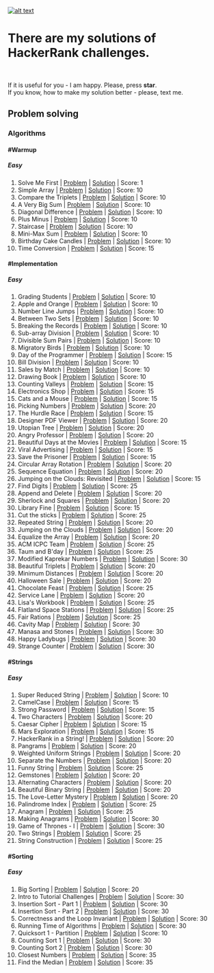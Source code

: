 [![alt text](https://i0.wp.com/gradsingames.com/wp-content/uploads/2016/05/856771_668224053197841_1943699009_o.png "Me on HackerRank")](https://www.hackerrank.com/jewel_vadim)


# There are my solutions of HackerRank challenges.
<br>

If it is useful for you - I am happy. Please, press **star**.
<br>
If you know, how to make my solution better - please, text me.


## Problem solving
### Algorithms
#### #Warmup
##### Easy
1. Solve Me First | [Problem](https://www.hackerrank.com/challenges/solve-me-first) | [Solution](https://github.com/jewelvadim/HackerRank/blob/master/Problem%20solving/Algorithms/%23Warmup/Easy/Solve%20Me%20First/README.md) | Score: 1
2. Simple Array | [Problem](https://www.hackerrank.com/challenges/simple-array-sum) | [Solution](https://github.com/jewelvadim/HackerRank/blob/master/Problem%20solving/Algorithms/%23Warmup/Easy/Simple%20Array/README.md) | Score: 10
3. Compare the Triplets | [Problem](https://www.hackerrank.com/challenges/compare-the-triplets) | [Solution](https://github.com/jewelvadim/HackerRank/blob/master/Problem%20solving/Algorithms/%23Warmup/Easy/Compare%20the%20Triplets/README.md) | Score: 10
4. A Very Big Sum | [Problem](https://www.hackerrank.com/challenges/a-very-big-sum) | [Solution](https://github.com/jewelvadim/HackerRank/blob/master/Problem%20solving/Algorithms/%23Warmup/Easy/A%20Very%20Big%20Sum/README.md) | Score: 10
5. Diagonal Difference | [Problem](https://www.hackerrank.com/challenges/diagonal-difference) | [Solution](https://github.com/jewelvadim/HackerRank/blob/master/Problem%20solving/Algorithms/%23Warmup/Easy/Diagonal%20Difference/README.md) | Score: 10
6. Plus Minus | [Problem](https://www.hackerrank.com/challenges/plus-minus) | [Solution](https://github.com/jewelvadim/HackerRank/blob/master/Problem%20solving/Algorithms/%23Warmup/Easy/Plus%20Minus/README.md) | Score: 10
7. Staircase | [Problem](https://www.hackerrank.com/challenges/staircase) | [Solution](https://github.com/jewelvadim/HackerRank/blob/master/Problem%20solving/Algorithms/%23Warmup/Easy/Staircase/README.md) | Score: 10
8. Mini-Max Sum | [Problem](https://www.hackerrank.com/challenges/mini-max-sum) | [Solution](https://github.com/jewelvadim/HackerRank/blob/master/Problem%20solving/Algorithms/%23Warmup/Easy/Mini-Max%20Sum/README.md) | Score: 10
9. Birthday Cake Candles | [Problem](https://www.hackerrank.com/challenges/birthday-cake-candles) | [Solution](https://github.com/jewelvadim/HackerRank/blob/master/Problem%20solving/Algorithms/%23Warmup/Easy/Birthday%20Cake%20Candles/README.md) | Score: 10
10. Time Conversion | [Problem](https://www.hackerrank.com/challenges/time-conversion) | [Solution](https://github.com/jewelvadim/HackerRank/blob/master/Problem%20solving/Algorithms/%23Warmup/Easy/Time%20Conversion/README.md) | Score: 15

#### #Implementation
##### Easy
1. Grading Students | [Problem](https://www.hackerrank.com/challenges/grading) | [Solution](https://github.com/jewelvadim/HackerRank/blob/master/Problem%20solving/Algorithms/%23Implementation/Easy/Grading%20Students/README.md) | Score: 10
2. Apple and Orange | [Problem](https://www.hackerrank.com/challenges/apple-and-orange) | [Solution](https://github.com/jewelvadim/HackerRank/blob/master/Problem%20solving/Algorithms/%23Implementation/Easy/Apple%20and%20Orange/README.md) | Score: 10
3. Number Line Jumps | [Problem](https://www.hackerrank.com/challenges/kangaroo) | [Solution](https://github.com/jewelvadim/HackerRank/blob/master/Problem%20solving/Algorithms/%23Implementation/Easy/Number%20Line%20Jumps/README.md) | Score: 10
4. Between Two Sets | [Problem](https://www.hackerrank.com/challenges/between-two-sets) | [Solution](https://github.com/jewelvadim/HackerRank/blob/master/Problem%20solving/Algorithms/%23Implementation/Easy/Between%20Two%20Sets/README.md) | Score: 10
5. Breaking the Records | [Problem](https://www.hackerrank.com/challenges/breaking-best-and-worst-records) | [Solution](https://github.com/jewelvadim/HackerRank/blob/master/Problem%20solving/Algorithms/%23Implementation/Easy/Breaking%20the%20Records/README.md) | Score: 10
6. Sub-array Division | [Problem](https://www.hackerrank.com/challenges/the-birthday-bar) | [Solution](https://github.com/jewelvadim/HackerRank/tree/master/Problem%20solving/Algorithms/%23Implementation/Easy/Sub-array%20Division) | Score: 10
7. Divisible Sum Pairs | [Problem](https://www.hackerrank.com/challenges/divisible-sum-pairs) | [Solution](https://github.com/jewelvadim/HackerRank/blob/master/Problem%20solving/Algorithms/%23Implementation/Easy/Divisible%20Sum%20Pairs/README.md) | Score: 10
8. Migratory Birds | [Problem](https://www.hackerrank.com/challenges/migratory-birds) | [Solution](https://github.com/jewelvadim/HackerRank/blob/master/Problem%20solving/Algorithms/%23Implementation/Easy/Migratory%20Birds/README.md) | Score: 10
9. Day of the Programmer | [Problem](https://www.hackerrank.com/challenges/day-of-the-programmer) | [Solution](https://github.com/jewelvadim/HackerRank/blob/master/Problem%20solving/Algorithms/%23Implementation/Easy/Day%20of%20the%20Programmer/README.md) | Score: 15
10. Bill Division | [Problem](https://www.hackerrank.com/challenges/bon-appetit) | [Solution](https://github.com/jewelvadim/HackerRank/blob/master/Problem%20solving/Algorithms/%23Implementation/Easy/Bill%20Division/README.md) | Score: 10
11. Sales by Match | [Problem](https://www.hackerrank.com/challenges/sock-merchant) | [Solution](https://github.com/jewelvadim/HackerRank/blob/master/Problem%20solving/Algorithms/%23Implementation/Easy/Sales%20by%20Match/README.md) | Score: 10
12. Drawing Book | [Problem](https://www.hackerrank.com/challenges/drawing-book) | [Solution](https://github.com/jewelvadim/HackerRank/blob/master/Problem%20solving/Algorithms/%23Implementation/Easy/Drawing%20Book/README.md) | Score: 10
13. Counting Valleys | [Problem](https://www.hackerrank.com/challenges/counting-valleys) | [Solution](https://github.com/jewelvadim/HackerRank/blob/master/Problem%20solving/Algorithms/%23Implementation/Easy/Counting%20Valleys/README.md) | Score: 15
14. Electronics Shop | [Problem](https://www.hackerrank.com/challenges/electronics-shop) | [Solution](https://github.com/jewelvadim/HackerRank/blob/master/Problem%20solving/Algorithms/%23Implementation/Easy/Electronics%20Shop/README.md) | Score: 15
15. Cats and a Mouse | [Problem](https://www.hackerrank.com/challenges/cats-and-a-mouse) | [Solution](https://github.com/jewelvadim/HackerRank/blob/master/Problem%20solving/Algorithms/%23Implementation/Easy/Cats%20and%20a%20Mouse/README.md) | Score: 15
16. Picking Numbers | [Problem](https://www.hackerrank.com/challenges/picking-numbers) | [Solution](https://github.com/jewelvadim/HackerRank/blob/master/Problem%20solving/Algorithms/%23Implementation/Easy/Picking%20Numbers/README.md) | Score: 20
17. The Hurdle Race | [Problem](https://www.hackerrank.com/challenges/the-hurdle-race) | [Solution](https://github.com/jewelvadim/HackerRank/blob/master/Problem%20solving/Algorithms/%23Implementation/Easy/The%20Hurdle%20Race/README.md) | Score: 15
18. Designer PDF Viewer | [Problem](https://www.hackerrank.com/challenges/designer-pdf-viewer) | [Solution](https://github.com/jewelvadim/HackerRank/blob/master/Problem%20solving/Algorithms/%23Implementation/Easy/Designer%20PDF%20Viewer/README.md) | Score: 20
19. Utopian Tree | [Problem](https://www.hackerrank.com/challenges/utopian-tree) | [Solution](https://github.com/jewelvadim/HackerRank/blob/master/Problem%20solving/Algorithms/%23Implementation/Easy/Utopian%20Tree/README.md) | Score: 20
20. Angry Professor | [Problem](https://www.hackerrank.com/challenges/angry-professor) | [Solution](https://github.com/jewelvadim/HackerRank/blob/master/Problem%20solving/Algorithms/%23Implementation/Easy/Angry%20Professor/README.md) | Score: 20
21. Beautiful Days at the Movies | [Problem](https://www.hackerrank.com/challenges/beautiful-days-at-the-movies) | [Solution](https://github.com/jewelvadim/HackerRank/blob/master/Problem%20solving/Algorithms/%23Implementation/Easy/Beautiful%20Days%20at%20the%20Movies/README.md) | Score: 15
22. Viral Advertising | [Problem](https://www.hackerrank.com/challenges/strange-advertising) | [Solution](https://github.com/jewelvadim/HackerRank/blob/master/Problem%20solving/Algorithms/%23Implementation/Easy/Viral%20Advertising/README.md) | Score: 15
23. Save the Prisoner | [Problem](https://www.hackerrank.com/challenges/save-the-prisoner) | [Solution](https://github.com/jewelvadim/HackerRank/blob/master/Problem%20solving/Algorithms/%23Implementation/Easy/Save%20the%20Prisoner/README.md) | Score: 15
24. Circular Array Rotation | [Problem](https://www.hackerrank.com/challenges/circular-array-rotation) | [Solution](https://github.com/jewelvadim/HackerRank/blob/master/Problem%20solving/Algorithms/%23Implementation/Easy/Circular%20Array%20Rotation/README.md) | Score: 20
25. Sequence Equation | [Problem](https://www.hackerrank.com/challenges/permutation-equation) | [Solution](https://github.com/jewelvadim/HackerRank/blob/master/Problem%20solving/Algorithms/%23Implementation/Easy/Sequence%20Equation/README.md) | Score: 20
26. Jumping on the Clouds: Revisited | [Problem](https://www.hackerrank.com/challenges/jumping-on-the-clouds-revisited) | [Solution](https://github.com/jewelvadim/HackerRank/blob/master/Problem%20solving/Algorithms/%23Implementation/Easy/Jumping%20on%20the%20Clouds:%20Revisited/README.md) | Score: 15
27. Find Digits | [Problem](https://www.hackerrank.com/challenges/find-digits) | [Solution](https://github.com/jewelvadim/HackerRank/blob/master/Problem%20solving/Algorithms/%23Implementation/Easy/Find%20Digits/README.md) | Score: 25
28. Append and Delete | [Problem](https://www.hackerrank.com/challenges/append-and-delete) | [Solution](https://github.com/jewelvadim/HackerRank/blob/master/Problem%20solving/Algorithms/%23Implementation/Easy/Append%20and%20Delete/README.md) | Score: 20
29. Sherlock and Squares | [Problem](https://www.hackerrank.com/challenges/sherlock-and-squares) | [Solution](https://github.com/jewelvadim/HackerRank/blob/master/Problem%20solving/Algorithms/%23Implementation/Easy/Sherlock%20and%20Squares/README.md) | Score: 20
30. Library Fine | [Problem](https://www.hackerrank.com/challenges/library-fine) | [Solution](https://github.com/jewelvadim/HackerRank/blob/master/Problem%20solving/Algorithms/%23Implementation/Easy/Library%20Fine/README.md) | Score: 15
31. Cut the sticks | [Problem](https://www.hackerrank.com/challenges/cut-the-sticks) | [Solution](https://github.com/jewelvadim/HackerRank/blob/master/Problem%20solving/Algorithms/%23Implementation/Easy/Cut%20the%20sticks/README.md) | Score: 25
32. Repeated String | [Problem](https://www.hackerrank.com/challenges/repeated-string) | [Solution](https://github.com/jewelvadim/HackerRank/blob/master/Problem%20solving/Algorithms/%23Implementation/Easy/Repeated%20String/README.md) | Score: 20
33. Jumping on the Clouds | [Problem](https://www.hackerrank.com/challenges/jumping-on-the-clouds) | [Solution](https://github.com/jewelvadim/HackerRank/blob/master/Problem%20solving/Algorithms/%23Implementation/Easy/Jumping%20on%20the%20Clouds/README.md) | Score: 20
34. Equalize the Array | [Problem](https://www.hackerrank.com/challenges/equality-in-a-array) | [Solution](https://github.com/jewelvadim/HackerRank/blob/master/Problem%20solving/Algorithms/%23Implementation/Easy/Equalize%20the%20Array/README.md) | Score: 20
35. ACM ICPC Team | [Problem](https://www.hackerrank.com/challenges/acm-icpc-team) | [Solution](https://github.com/jewelvadim/HackerRank/blob/master/Problem%20solving/Algorithms/%23Implementation/Easy/ACM%20ICPC%20Team/README.md) | Score: 25
36. Taum and B'day | [Problem](https://www.hackerrank.com/challenges/taum-and-bday) | [Solution](https://github.com/jewelvadim/HackerRank/blob/master/Problem%20solving/Algorithms/%23Implementation/Easy/Taum%20and%20B'day/README.md) | Score: 25
37. Modified Kaprekar Numbers | [Problem](https://www.hackerrank.com/challenges/kaprekar-numbers) | [Solution](https://github.com/jewelvadim/HackerRank/blob/master/Problem%20solving/Algorithms/%23Implementation/Easy/Modified%20Kaprekar%20Numbers/README.md) | Score: 30
38. Beautiful Triplets | [Problem](https://www.hackerrank.com/challenges/beautiful-triplets) | [Solution](https://github.com/jewelvadim/HackerRank/blob/master/Problem%20solving/Algorithms/%23Implementation/Easy/Beautiful%20Triplets/README.md) | Score: 20
39. Minimum Distances | [Problem](https://www.hackerrank.com/challenges/minimum-distances) | [Solution](https://github.com/jewelvadim/HackerRank/blob/master/Problem%20solving/Algorithms/%23Implementation/Easy/Minimum%20Distances/README.md) | Score: 20
40. Halloween Sale | [Problem](https://www.hackerrank.com/challenges/halloween-sale) | [Solution](https://github.com/jewelvadim/HackerRank/blob/master/Problem%20solving/Algorithms/%23Implementation/Easy/Halloween%20Sale/README.md) | Score: 20
41. Chocolate Feast | [Problem](https://www.hackerrank.com/challenges/chocolate-feast) | [Solution](https://github.com/jewelvadim/HackerRank/blob/master/Problem%20solving/Algorithms/%23Implementation/Easy/Chocolate%20Feast/README.md) | Score: 25
42. Service Lane | [Problem](https://www.hackerrank.com/challenges/service-lane) | [Solution](https://github.com/jewelvadim/HackerRank/blob/master/Problem%20solving/Algorithms/%23Implementation/Easy/Service%20Lane/README.md) | Score: 20
43. Lisa's Workbook | [Problem](https://www.hackerrank.com/challenges/lisa-workbook) | [Solution](https://github.com/jewelvadim/HackerRank/blob/master/Problem%20solving/Algorithms/%23Implementation/Easy/Lisa's%20Workbook/README.md) | Score: 25
44. Flatland Space Stations | [Problem](https://www.hackerrank.com/challenges/flatland-space-stations) | [Solution](https://github.com/jewelvadim/HackerRank/blob/master/Problem%20solving/Algorithms/%23Implementation/Easy/Flatland%20Space%20Stations/README.md) | Score: 25
45. Fair Rations | [Problem](https://www.hackerrank.com/challenges/fair-rations) | [Solution](https://github.com/jewelvadim/HackerRank/blob/master/Problem%20solving/Algorithms/%23Implementation/Easy/Fair%20Rations/README.md) | Score: 25
46. Cavity Map | [Problem](https://www.hackerrank.com/challenges/cavity-map) | [Solution](https://github.com/jewelvadim/HackerRank/blob/master/Problem%20solving/Algorithms/%23Implementation/Easy/Cavity%20Map/README.md) | Score: 30
47. Manasa and Stones | [Problem](https://www.hackerrank.com/challenges/manasa-and-stones) | [Solution](https://github.com/jewelvadim/HackerRank/blob/master/Problem%20solving/Algorithms/%23Implementation/Easy/Manasa%20and%20Stones/README.md) | Score: 30
48. Happy Ladybugs | [Problem](https://www.hackerrank.com/challenges/happy-ladybugs) | [Solution](https://github.com/jewelvadim/HackerRank/blob/master/Problem%20solving/Algorithms/%23Implementation/Easy/Happy%20Ladybugs/README.md) | Score: 30
49. Strange Counter | [Problem](https://www.hackerrank.com/challenges/strange-code) | [Solution](https://github.com/jewelvadim/HackerRank/blob/master/Problem%20solving/Algorithms/%23Implementation/Easy/Strange%20Counter/README.md) | Score: 30

#### #Strings
##### Easy
1. Super Reduced String | [Problem](https://www.hackerrank.com/challenges/reduced-string) | [Solution](https://github.com/jewelvadim/HackerRank/blob/master/Problem%20solving/Algorithms/%23Strings/Easy/Super%20Reduced%20String/README.md) | Score: 10
2. CamelCase | [Problem](https://www.hackerrank.com/challenges/camelcase) | [Solution](https://github.com/jewelvadim/HackerRank/blob/master/Problem%20solving/Algorithms/%23Strings/Easy/CamelCase/README.md) | Score: 15
3. Strong Password | [Problem](https://www.hackerrank.com/challenges/strong-password) | [Solution](https://github.com/jewelvadim/HackerRank/blob/master/Problem%20solving/Algorithms/%23Strings/Easy/Strong%20Password/README.md) | Score: 15
4. Two Characters | [Problem](https://www.hackerrank.com/challenges/two-characters) | [Solution](https://github.com/jewelvadim/HackerRank/blob/master/Problem%20solving/Algorithms/%23Strings/Easy/Two%20Characters/README.md) | Score: 20
5. Caesar Cipher | [Problem](https://www.hackerrank.com/challenges/caesar-cipher-1) | [Solution](https://github.com/jewelvadim/HackerRank/blob/master/Problem%20solving/Algorithms/%23Strings/Easy/Caesar%20Cipher/README.md) | Score: 15
6. Mars Exploration | [Problem](https://www.hackerrank.com/challenges/mars-exploration) | [Solution](https://github.com/jewelvadim/HackerRank/blob/master/Problem%20solving/Algorithms/%23Strings/Easy/Mars%20Exploration/README.md) | Score: 15
7. HackerRank in a String! | [Problem](https://www.hackerrank.com/challenges/hackerrank-in-a-string) | [Solution](https://github.com/jewelvadim/HackerRank/blob/master/Problem%20solving/Algorithms/%23Strings/Easy/HackerRank%20in%20a%20String!/README.md) | Score: 20
8. Pangrams | [Problem](https://www.hackerrank.com/challenges/pangrams) | [Solution](https://github.com/jewelvadim/HackerRank/blob/master/Problem%20solving/Algorithms/%23Strings/Easy/Pangrams/README.md) | Score: 20
9. Weighted Uniform Strings | [Problem](https://www.hackerrank.com/challenges/weighted-uniform-string/problem) | [Solution](https://github.com/jewelvadim/HackerRank/blob/master/Problem%20solving/Algorithms/%23Strings/Easy/Weighted%20Uniform%20Strings/README.md) | Score: 20
10. Separate the Numbers | [Problem](https://www.hackerrank.com/challenges/separate-the-numbers) | [Solution](https://github.com/jewelvadim/HackerRank/blob/master/Problem%20solving/Algorithms/%23Strings/Easy/Separate%20the%20Numbers/README.md) | Score: 20
11. Funny String | [Problem](https://www.hackerrank.com/challenges/funny-string) | [Solution](https://github.com/jewelvadim/HackerRank/blob/master/Problem%20solving/Algorithms/%23Strings/Easy/Funny%20String/README.md) | Score: 25
12. Gemstones | [Problem](https://www.hackerrank.com/challenges/gem-stones) | [Solution](https://github.com/jewelvadim/HackerRank/blob/master/Problem%20solving/Algorithms/%23Strings/Easy/Gemstones/README.md) | Score: 20
13. Alternating Characters | [Problem](https://www.hackerrank.com/challenges/alternating-characters) | [Solution](https://github.com/jewelvadim/HackerRank/blob/master/Problem%20solving/Algorithms/%23Strings/Easy/Alternating%20Characters/README.md) | Score: 20
14. Beautiful Binary String | [Problem](https://www.hackerrank.com/challenges/beautiful-binary-string) | [Solution](https://github.com/jewelvadim/HackerRank/blob/master/Problem%20solving/Algorithms/%23Strings/Easy/Beautiful%20Binary%20String/README.md) | Score: 20
15. The Love-Letter Mystery | [Problem](https://www.hackerrank.com/challenges/the-love-letter-mystery) | [Solution](https://github.com/jewelvadim/HackerRank/blob/master/Problem%20solving/Algorithms/%23Strings/Easy/The%20Love-Letter%20Mystery/README.md) | Score: 20
16. Palindrome Index | [Problem](https://www.hackerrank.com/challenges/palindrome-index) | [Solution](https://github.com/jewelvadim/HackerRank/blob/master/Problem%20solving/Algorithms/%23Strings/Easy/Palindrome%20Index/README.md) | Score: 25
17. Anagram | [Problem](https://www.hackerrank.com/challenges/anagram) | [Solution](https://github.com/jewelvadim/HackerRank/blob/master/Problem%20solving/Algorithms/%23Strings/Easy/Anagram/README.md) | Score: 25
18. Making Anagrams | [Problem](https://www.hackerrank.com/challenges/making-anagrams) | [Solution](https://github.com/jewelvadim/HackerRank/blob/master/Problem%20solving/Algorithms/%23Strings/Easy/Making%20Anagrams/README.md) | Score: 30
19. Game of Thrones - I | [Problem](https://www.hackerrank.com/challenges/game-of-thrones) | [Solution](https://github.com/jewelvadim/HackerRank/blob/master/Problem%20solving/Algorithms/%23Strings/Easy/Game%20of%20Thrones%20-%20I/README.md) | Score: 30
20. Two Strings | [Problem](https://www.hackerrank.com/challenges/two-strings) | [Solution](https://github.com/jewelvadim/HackerRank/blob/master/Problem%20solving/Algorithms/%23Strings/Easy/Two%20Strings/README.md) | Score: 25
21. String Construction | [Problem](https://www.hackerrank.com/challenges/string-construction) | [Solution](https://github.com/jewelvadim/HackerRank/blob/master/Problem%20solving/Algorithms/%23Strings/Easy/String%20Construction/README.md) | Score: 25

#### #Sorting
##### Easy
1. Big Sorting | [Problem](https://www.hackerrank.com/challenges/big-sorting) | [Solution](https://github.com/jewelvadim/HackerRank/blob/master/Problem%20solving/Algorithms/%23Sorting/Easy/Big%20Sorting/README.md) | Score: 20
2. Intro to Tutorial Challenges | [Problem](https://www.hackerrank.com/challenges/tutorial-intro) | [Solution](https://github.com/jewelvadim/HackerRank/blob/master/Problem%20solving/Algorithms/%23Sorting/Easy/Intro%20to%20Tutorial%20Challenges/README.md) | Score: 30
3. Insertion Sort - Part 1 | [Problem](https://www.hackerrank.com/challenges/insertionsort1) | [Solution](https://github.com/jewelvadim/HackerRank/blob/master/Problem%20solving/Algorithms/%23Sorting/Easy/Insertion%20Sort%20-%20Part%201/README.md) | Score: 30
4. Insertion Sort - Part 2 | [Problem](https://www.hackerrank.com/challenges/insertionsort2) | [Solution](https://github.com/jewelvadim/HackerRank/blob/master/Problem%20solving/Algorithms/%23Sorting/Easy/Insertion%20Sort%20-%20Part%202/README.md) | Score: 30
5. Correctness and the Loop Invariant | [Problem](https://www.hackerrank.com/challenges/correctness-invariant) | [Solution](https://github.com/jewelvadim/HackerRank/blob/master/Problem%20solving/Algorithms/%23Sorting/Easy/Correctness%20and%20the%20Loop%20Invariant/README.md) | Score: 30
6. Running Time of Algorithms | [Problem](https://www.hackerrank.com/challenges/runningtime) | [Solution](https://github.com/jewelvadim/HackerRank/blob/master/Problem%20solving/Algorithms/%23Sorting/Easy/Running%20Time%20of%20Algorithms/README.md) | Score: 30
7. Quicksort 1 - Partition | [Problem](https://www.hackerrank.com/challenges/quicksort1) | [Solution](https://github.com/jewelvadim/HackerRank/blob/master/Problem%20solving/Algorithms/%23Sorting/Easy/Quicksort%201%20-%20Partition/README.md) | Score: 10
8. Counting Sort 1 | [Problem](https://www.hackerrank.com/challenges/countingsort1) | [Solution](https://github.com/jewelvadim/HackerRank/blob/master/Problem%20solving/Algorithms/%23Sorting/Easy/Counting%20Sort%201/README.md) | Score: 30
9. Counting Sort 2 | [Problem](https://www.hackerrank.com/challenges/countingsort2) | [Solution](https://github.com/jewelvadim/HackerRank/blob/master/Problem%20solving/Algorithms/%23Sorting/Easy/Counting%20Sort%202/README.md) | Score: 30
10. Closest Numbers | [Problem](https://www.hackerrank.com/challenges/closest-numbers) | [Solution](https://github.com/jewelvadim/HackerRank/blob/master/Problem%20solving/Algorithms/%23Sorting/Easy/Closest%20Numbers/README.md) | Score: 35
11. Find the Median | [Problem](https://www.hackerrank.com/challenges/find-the-median) | [Solution](https://github.com/jewelvadim/HackerRank/blob/master/Problem%20solving/Algorithms/%23Sorting/Easy/Find%20the%20Median/README.md) | Score: 35
